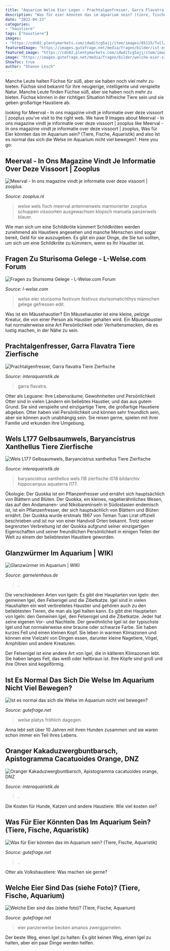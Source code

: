 ```yaml
---
title: "Aquarium Welse Eier Legen ~ Prachtalgenfresser, Garra Flavatra Tiere Zierfische"
description: "Was für eier könnten das im aquarium sein? (tiere, fische, aquaristik)"
date: "2022-04-23"
categories:
- "haustiere"
tags: ["haustiere"]
images:
- "https://cdn02.plentymarkets.com/idwditcg5ajj/item/images/85115/full/L-177-Baryancistrus-xanthellus.jpg"
featuredImage: "https://images.gutefrage.net/media/fragen/bilder/ist-es-normal-das-sich-die-welse-im-aquarium-nicht-viel-bewegen/1_original.jpg?v=1564581233000"
featured_image: "https://cdn02.plentymarkets.com/idwditcg5ajj/item/images/85115/full/L-177-Baryancistrus-xanthellus.jpg"
image: "https://images.gutefrage.net/media/fragen/bilder/welche-eier-sind-das-siehe-foto/0_big.jpg?v=1583236256461"
ShowToc: true
author: "Shanon Lesch"
---
```



Manche Leute halten Füchse für süß, aber sie haben noch viel mehr zu bieten.
Füchse sind bekannt für ihre neugierige, intelligente und verspielte Natur. Manche Leute finden Füchse süß, aber sie haben noch mehr zu bieten. Füchse können in der richtigen Situation hilfreiche Tiere sein und sie geben großartige Haustiere ab.

	

		
looking for Meerval - In ons magazine vindt je informatie over deze vissoort | zooplus you've visit to the right web. We have 9 Images about Meerval - In ons magazine vindt je informatie over deze vissoort | zooplus like Meerval - In ons magazine vindt je informatie over deze vissoort | zooplus, Was für Eier könnten das im Aquarium sein? (Tiere, Fische, Aquaristik) and also Ist es normal das sich die Welse im Aquarium nicht viel bewegen?. Here you go:
		
    
## Meerval - In Ons Magazine Vindt Je Informatie Over Deze Vissoort | Zooplus

<img loading=lazy src="https://www.zooplus.nl/magazine/wp-content/uploads/2018/01/fotolia_1573400-1024x681.jpg" onerror="this.onerror=null;this.src='https://tse4.mm.bing.net/th?id=OIP.B4lpzdsYhIG5O-c_r-vyBwHaE7&amp;pid=15.1';" alt="Meerval - In ons magazine vindt je informatie over deze vissoort | zooplus">

_Source: zooplus.nl_

>welse wels fisch meerval antennenwels marmorierter zooplus schuppen vissoorten ausgewachsen klopsch manuela panzerwels blauer. 

	

Wie man sich um eine Schildkröte kümmert
Schildkröten werden zunehmend als Haustiere angesehen und manche Menschen sind sogar bereit, Geld für sie auszugeben. Es gibt ein paar Dinge, die Sie tun sollten, um sich um eine Schildkröte zu kümmern, wenn es Ihr Haustier ist.

    
## Fragen Zu Sturisoma Gelege - L-Welse.com Forum

<img loading=lazy src="https://www.l-welse.com/gallery/displayimage.php?imageid=3261" onerror="this.onerror=null;this.src='https://tse3.mm.bing.net/th?id=OIP.8ZIyt1yZ7I6-xLtDwwYYUAHaFj&amp;pid=15.1';" alt="Fragen zu Sturisoma Gelege - L-Welse.com Forum">

_Source: l-welse.com_

>welse eier sturisoma festivum festivus sturisomatichthys männchen gelege gefressen edit. 

	

Was ist ein Mäusehaustier?
Ein Mäusehaustier ist eine kleine, pelzige Kreatur, die von einer Person als Haustier gehalten wird. Ein Mäusehaustier hat normalerweise eine Art Persönlichkeit oder Verhaltensmacken, die es lustig machen, in der Nähe zu sein.

    
## Prachtalgenfresser, Garra Flavatra Tiere Zierfische

<img loading=lazy src="https://cdn02.plentymarkets.com/idwditcg5ajj/item/images/20866/full/20866-Prachtalgenfresser--Garra-flavatra.jpg" onerror="this.onerror=null;this.src='https://tse1.mm.bing.net/th?id=OIP.Pc98y-Dzq3g-WXdsGbVVJAHaE7&amp;pid=15.1';" alt="Prachtalgenfresser, Garra flavatra Tiere Zierfische">

_Source: interaquaristik.de_

>garra flavatra. 

	

Otter als Leguane: Ihre Lebensräume, Gewohnheiten und Persönlichkeit
Otter sind in vielen Ländern ein beliebtes Haustier, und das aus gutem Grund. Sie sind verspielte und einzigartige Tiere, die großartige Haustiere abgeben. Otter haben viel Persönlichkeit und können sehr freundlich sein, aber sie können auch unabhängig sein. Sie reisen gerne, spielen mit ihrer Familie und erkunden ihre Umgebung.

    
## Wels L177 Gelbsaumwels, Baryancistrus Xanthellus Tiere Zierfische

<img loading=lazy src="https://cdn02.plentymarkets.com/idwditcg5ajj/item/images/85115/full/L-177-Baryancistrus-xanthellus.jpg" onerror="this.onerror=null;this.src='https://tse2.mm.bing.net/th?id=OIP.pC50d3mnS5rx2PIuUUegKwHaE7&amp;pid=15.1';" alt="Wels L177 Gelbsaumwels, Baryancistrus xanthellus Tiere Zierfische">

_Source: interaquaristik.de_

>baryancistrus xanthellus wels l18 zierfische l018 bildarchiv hippocampus aquaterra l177. 

	

Ökologie: Der Quokka ist ein Pflanzenfresser und ernährt sich hauptsächlich von Blättern und Blüten.
Der Quokka, ein kleines, nagetierähnliches Wesen, das auf den Andamanen- und Nikobareninseln in Südostasien endemisch ist, ist ein Pflanzenfresser, der sich hauptsächlich von Blättern und Blüten ernährt. Der Quokka wurde erstmals 1867 von Teman Tuan Lirat offiziell beschrieben und ist nur von einer Handvoll Orten bekannt. Trotz seiner begrenzten Verbreitung ist der Quokka aufgrund seiner einzigartigen Eigenschaften und seiner freundlichen Persönlichkeit in einigen Teilen der Welt zu einem der beliebtesten Haustiere geworden.

    
## Glanzwürmer Im Aquarium | WIKI

<img loading=lazy src="https://www.garnelenhaus.de/media/image/77/6d/0c/aquarium_glanzwurm_lumbriculus_variegatus.jpg" onerror="this.onerror=null;this.src='https://tse3.mm.bing.net/th?id=OIP.ZlImjo_gVGEfsUFNOkC2RwHaFi&amp;pid=15.1';" alt="Glanzwürmer im Aquarium | WIKI">

_Source: garnelenhaus.de_

>. 

	

Die verschiedenen Arten von Igeln: Es gibt drei Hauptarten von Igeln: den gemeinen Igel, den Felsenigel und die Zibetkatze.
Igel sind in vielen Haushalten ein weit verbreitetes Haustier und gehören auch zu den beliebtesten Tieren, die man als Igel halten kann. Es gibt drei Hauptarten von Igeln: den Gemeinen Igel, den Felsenigel und die Zibetkatze. Jeder hat seine eigenen Vor- und Nachteile.
Der gewöhnliche Igel ist der typischste Igel und hat normalerweise eine braune oder schwarze Farbe. Sie haben kurzes Fell und einen kleinen Kopf. Sie leben in warmen Klimazonen und können eine Vielzahl von Dingen essen, darunter kleine Nagetiere, Vögel, Amphibien und andere Kreaturen.

Der Felsenigel ist eine andere Art von Igel, die in kälteren Klimazonen lebt. Sie haben langes Fell, das weiß oder hellbraun ist. Ihre Köpfe sind groß und ihre Ohren sind kegelförmig.

    
## Ist Es Normal Das Sich Die Welse Im Aquarium Nicht Viel Bewegen?

<img loading=lazy src="https://images.gutefrage.net/media/fragen/bilder/ist-es-normal-das-sich-die-welse-im-aquarium-nicht-viel-bewegen/1_original.jpg?v=1564581233000" onerror="this.onerror=null;this.src='https://tse1.mm.bing.net/th?id=OIP.kOfn28Uf6RMKGCU9oyXMFQHaFj&amp;pid=15.1';" alt="Ist es normal das sich die Welse im Aquarium nicht viel bewegen?">

_Source: gutefrage.net_

>welse platys fröhlich dagegen. 

	

Anna lebt seit über 10 Jahren mit ihren Hunden zusammen und sie waren schon immer ein Teil ihres Lebens.

    
## Oranger Kakaduzwergbuntbarsch, Apistogramma Cacatuoides Orange, DNZ

<img loading=lazy src="https://cdn02.plentymarkets.com/idwditcg5ajj/item/images/84511/full/Apistogramma-cacatuoides-Orange-Kakaduzwergbuntbars.jpg" onerror="this.onerror=null;this.src='https://tse4.mm.bing.net/th?id=OIP.ecYoIqSMTWkolKCtGSDAAAHaE8&amp;pid=15.1';" alt="Oranger Kakaduzwergbuntbarsch, Apistogramma cacatuoides orange, DNZ">

_Source: interaquaristik.de_

>. 

	

Die Kosten für Hunde, Katzen und andere Haustiere: Wie viel kosten sie?

    
## Was Für Eier Könnten Das Im Aquarium Sein? (Tiere, Fische, Aquaristik)

<img loading=lazy src="https://images.gutefrage.net/media/fragen/bilder/was-fuer-eier-koennten-das-im-aquarium-sein/0_original.jpg?v=1581880418000" onerror="this.onerror=null;this.src='https://tse1.mm.bing.net/th?id=OIP.Z7jfp-SdpsLoP8T_oCtCpwHaFj&amp;pid=15.1';" alt="Was für Eier könnten das im Aquarium sein? (Tiere, Fische, Aquaristik)">

_Source: gutefrage.net_

>. 

	

Otter als Volkshaustiere: Was machen sie gerne?

    
## Welche Eier Sind Das (siehe Foto)? (Tiere, Fische, Aquarium)

<img loading=lazy src="https://images.gutefrage.net/media/fragen/bilder/welche-eier-sind-das-siehe-foto/0_big.jpg?v=1583236256461" onerror="this.onerror=null;this.src='https://tse4.mm.bing.net/th?id=OIP.6_3ILGXyS7oTHxKxAUcWSQAAAA&amp;pid=15.1';" alt="Welche Eier sind das (siehe foto)? (Tiere, Fische, Aquarium)">

_Source: gutefrage.net_

>eier panzerwelse becken amanos zwerggarnelen. 

	

Der beste Weg, einen Igel zu halten: Es gibt keinen Weg, einen Igel zu halten, aber ein paar Dinge werden helfen.

